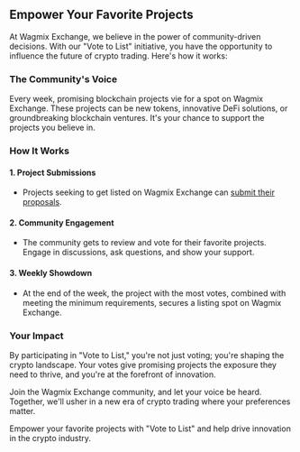 ## Empower Your Favorite Projects

At Wagmix Exchange, we believe in the power of community-driven decisions. With our "Vote to List" initiative, you have the opportunity to influence the future of crypto trading. Here's how it works:

### The Community's Voice

Every week, promising blockchain projects vie for a spot on Wagmix Exchange. These projects can be new tokens, innovative DeFi solutions, or groundbreaking blockchain ventures. It's your chance to support the projects you believe in.

### How It Works

#### 1. Project Submissions

- Projects seeking to get listed on Wagmix Exchange can [submit their proposals](https://t.me/WagmixGlobalProposalsBot).

#### 2. Community Engagement

- The community gets to review and vote for their favorite projects. Engage in discussions, ask questions, and show your support.

#### 3. Weekly Showdown

- At the end of the week, the project with the most votes, combined with meeting the minimum requirements, secures a listing spot on Wagmix Exchange.

### Your Impact

By participating in "Vote to List," you're not just voting; you're shaping the crypto landscape. Your votes give promising projects the exposure they need to thrive, and you're at the forefront of innovation.

Join the Wagmix Exchange community, and let your voice be heard. Together, we'll usher in a new era of crypto trading where your preferences matter.

Empower your favorite projects with "Vote to List" and help drive innovation in the crypto industry.
